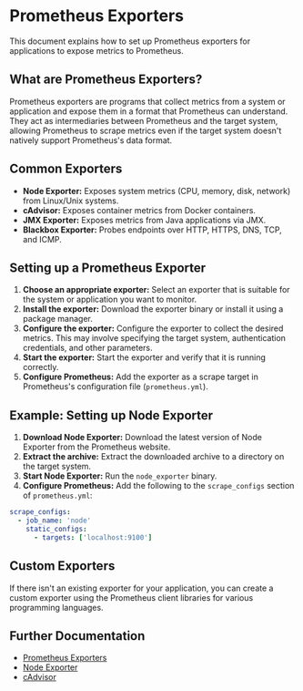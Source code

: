 # Prometheus Exporters

This document explains how to set up Prometheus exporters for applications to expose metrics to Prometheus.

## What are Prometheus Exporters?

Prometheus exporters are programs that collect metrics from a system or application and expose them in a format that Prometheus can understand. They act as intermediaries between Prometheus and the target system, allowing Prometheus to scrape metrics even if the target system doesn't natively support Prometheus's data format.

## Common Exporters

*   **Node Exporter:** Exposes system metrics (CPU, memory, disk, network) from Linux/Unix systems.
*   **cAdvisor:** Exposes container metrics from Docker containers.
*   **JMX Exporter:** Exposes metrics from Java applications via JMX.
*   **Blackbox Exporter:** Probes endpoints over HTTP, HTTPS, DNS, TCP, and ICMP.

## Setting up a Prometheus Exporter

1.  **Choose an appropriate exporter:** Select an exporter that is suitable for the system or application you want to monitor.
2.  **Install the exporter:** Download the exporter binary or install it using a package manager.
3.  **Configure the exporter:** Configure the exporter to collect the desired metrics. This may involve specifying the target system, authentication credentials, and other parameters.
4.  **Start the exporter:** Start the exporter and verify that it is running correctly.
5.  **Configure Prometheus:** Add the exporter as a scrape target in Prometheus's configuration file (`prometheus.yml`).

## Example: Setting up Node Exporter

1.  **Download Node Exporter:** Download the latest version of Node Exporter from the Prometheus website.
2.  **Extract the archive:** Extract the downloaded archive to a directory on the target system.
3.  **Start Node Exporter:** Run the `node_exporter` binary.
4.  **Configure Prometheus:** Add the following to the `scrape_configs` section of `prometheus.yml`:

```yaml
scrape_configs:
  - job_name: 'node'
    static_configs:
      - targets: ['localhost:9100']
```

## Custom Exporters

If there isn't an existing exporter for your application, you can create a custom exporter using the Prometheus client libraries for various programming languages.

## Further Documentation

*   [Prometheus Exporters](https://prometheus.io/docs/instrumenting/exporters/)
*   [Node Exporter](https://github.com/prometheus/node_exporter)
*   [cAdvisor](https://github.com/google/cadvisor)